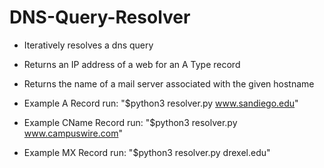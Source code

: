 # DNS-Query-Resolver
- Iteratively resolves a dns query
- Returns an IP address of a web for an A Type record
- Returns the name of a mail server associated with the given hostname


- Example A Record run: "$python3 resolver.py www.sandiego.edu"
- Example CName Record run: "$python3 resolver.py www.campuswire.com"  
- Example MX Record run: "$python3 resolver.py drexel.edu" 
